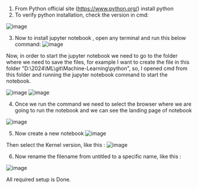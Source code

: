 1. From Python official site (https://www.python.org/) install python
2. To verify python installation, check the version in cmd:

![image](https://github.com/devops-pritam/Machine-Learning/assets/132892500/b3fed039-581e-4bc7-9b31-7f72f0cb444f)


3. Now to install jupyter notebook , open any terminal and run this below command:
![image](https://github.com/devops-pritam/Machine-Learning/assets/132892500/9314c882-0eaa-484f-a22e-65b9efecfe9c)


Now, in order to start the jupyter notebook we need to go to the folder where we need to save the files, for example I want to create the file in this folder "D:\2024\ML\git\Machine-Learning\python", so, I opened cmd from this folder and running the jupyter notebook command to start the notebook.

![image](https://github.com/devops-pritam/Machine-Learning/assets/132892500/b09729dc-f8fa-4436-bfc6-4ef6fbd436a4)
![image](https://github.com/devops-pritam/Machine-Learning/assets/132892500/d52b866c-6656-40a1-896d-071d4638db93)



4. Once we run the command we need to select the browser where we are going to run the notebook and we can see the landing page of notebook

![image](https://github.com/devops-pritam/Machine-Learning/assets/132892500/edadbfbf-3b1f-4bbf-b42a-01205c99191c)


5. Now create a new notebook
![image](https://github.com/devops-pritam/Machine-Learning/assets/132892500/6dcf34c8-c095-408c-a99a-2d40c03a12e7)


Then select the Kernel version, like this :
![image](https://github.com/devops-pritam/Machine-Learning/assets/132892500/f447dc11-1d0a-40f6-b0bb-7f5826515699)


6. Now rename the filename from untitled to a specific name, like this :

![image](https://github.com/devops-pritam/Machine-Learning/assets/132892500/72635a6d-0a3d-44ad-a734-79b4393d157b)


All required setup is Done.



